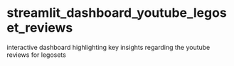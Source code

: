 # streamlit_dashboard_youtube_legoset_reviews
interactive dashboard highlighting key insights regarding the youtube reviews for legosets 
